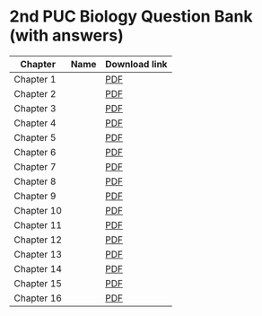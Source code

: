 
# 2nd PUC Biology Question Bank (with answers)

|Chapter|Name |Download link|
|-|-|-|
|Chapter 1| | [PDF](https://github.com/KaveriBridge/PUCExams/raw/main/1stPUC/Biology/QuestionBank/36_2nd_PUC_ch1.pdf)|
|Chapter 2| | [PDF](https://github.com/KaveriBridge/PUCExams/raw/main/1stPUC/Biology/QuestionBank/36_2nd_PUC_ch2.pdf)|
|Chapter 3| | [PDF](https://github.com/KaveriBridge/PUCExams/raw/main/1stPUC/Biology/QuestionBank/36_2nd_PUC_ch3.pdf)|
|Chapter 4| | [PDF](https://github.com/KaveriBridge/PUCExams/raw/main/1stPUC/Biology/QuestionBank/36_2nd_PUC_ch4.pdf)|
|Chapter 5| | [PDF](https://github.com/KaveriBridge/PUCExams/raw/main/1stPUC/Biology/QuestionBank/36_2nd_PUC_ch5.pdf)|
|Chapter 6| | [PDF](https://github.com/KaveriBridge/PUCExams/raw/main/1stPUC/Biology/QuestionBank/36_2nd_PUC_ch6.pdf)|
|Chapter 7| | [PDF](https://github.com/KaveriBridge/PUCExams/raw/main/1stPUC/Biology/QuestionBank/36_2nd_PUC_ch7.pdf)|
|Chapter 8| | [PDF](https://github.com/KaveriBridge/PUCExams/raw/main/1stPUC/Biology/QuestionBank/36_2nd_PUC_ch8.pdf)|
|Chapter 9| | [PDF](https://github.com/KaveriBridge/PUCExams/raw/main/1stPUC/Biology/QuestionBank/36_2nd_PUC_ch9.pdf)|
|Chapter 10| | [PDF](https://github.com/KaveriBridge/PUCExams/raw/main/1stPUC/Biology/QuestionBank/36_2nd_PUC_ch10.pdf)|
|Chapter 11| | [PDF](https://github.com/KaveriBridge/PUCExams/raw/main/1stPUC/Biology/QuestionBank/36_2nd_PUC_ch11.pdf)|
|Chapter 12| | [PDF](https://github.com/KaveriBridge/PUCExams/raw/main/1stPUC/Biology/QuestionBank/36_2nd_PUC_ch12.pdf)|
|Chapter 13| | [PDF](https://github.com/KaveriBridge/PUCExams/raw/main/1stPUC/Biology/QuestionBank/36_2nd_PUC_ch13.pdf)|
|Chapter 14| | [PDF](https://github.com/KaveriBridge/PUCExams/raw/main/1stPUC/Biology/QuestionBank/36_2nd_PUC_ch14.pdf)|
|Chapter 15| | [PDF](https://github.com/KaveriBridge/PUCExams/raw/main/1stPUC/Biology/QuestionBank/36_2nd_PUC_ch15.pdf)|
|Chapter 16| | [PDF](https://github.com/KaveriBridge/PUCExams/raw/main/1stPUC/Biology/QuestionBank/36_2nd_PUC_ch16.pdf)|

